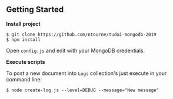 Getting Started
---------------

**Install project**


```
$ git clone https://github.com/ntourne/tudai-mongodb-2019
$ npm install
```

Open `config.js` and edit with your MongoDB credentials.

**Execute scripts**

To post a new document into `Logs` collection's just execute in your command line:

```
$ node create-log.js --level=DEBUG --message="New message"
```